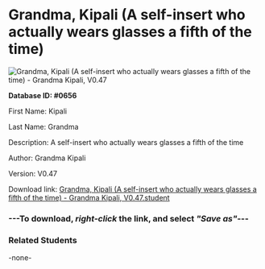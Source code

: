 # Grandma, Kipali (A self-insert who actually wears glasses a fifth of the time)

<img src="Files/Grandma, Kipali (A self-insert who actually wears glasses a fifth of the time).png" title="Grandma, Kipali (A self-insert who actually wears glasses a fifth of the time) - Grandma Kipali, V0.47">

**Database ID: #0656**

First Name: Kipali

Last Name: Grandma

Description: A self-insert who actually wears glasses a fifth of the time

Author: Grandma Kipali

Version: V0.47

Download link: <a href="https://raw.githubusercontent.com/Arbiter1223/Daigaku-Gurashi-Custom-Students/master/Files/Student Files/Grandma%2C%20Kipali%20(A%20self-insert%20who%20actually%20wears%20glasses%20a%20fifth%20of%20the%20time)%20-%20Grandma%20Kipali%2C%20V0.47.student">Grandma, Kipali (A self-insert who actually wears glasses a fifth of the time) - Grandma Kipali, V0.47.student</a>

### ---**To download, _right-click_ the link, and select _"Save as"_**---

### Related Students

-none-

